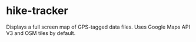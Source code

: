 # hike-tracker
Displays a full screen map of GPS-tagged data files. Uses Google Maps API V3 and OSM tiles by default.
